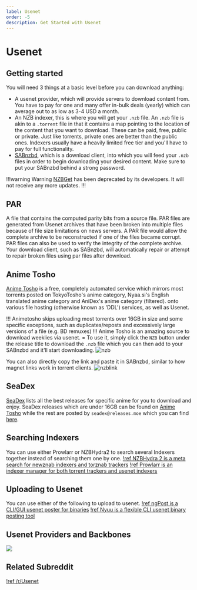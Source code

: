 ```yaml
---
label: Usenet
order: -5
description: Get Started with Usenet
---
```


# Usenet

## Getting started

You will need 3 things at a basic level before you can download anything:
- A usenet provider, which will provide servers to download content from. You have to pay for one and many offer in-bulk deals (yearly) which can average out to as low as 3-4 USD a month.
- An NZB indexer, this is where you will get your `.nzb` file. An `.nzb` file is akin to a `.torrent` file in that it contains a map pointing to the location of the content that you want to download. These can be paid, free, public or private. Just like torrents, private ones are better than the public ones. Indexers usually have a heavily limited free tier and you'll have to pay for full functionality.
- [SABnzbd](https://sabnzbd.org/), which is a download client, into which you will feed your `.nzb` files in order to begin downloading your desired content. Make sure to put your SABnzbd behind a strong password.

!!!warning Warning
[NZBGet](https://github.com/nzbget/nzbget) has been deprecated by its developers. It will not receive any more updates.
!!!

## PAR

A file that contains the computed parity bits from a source file. PAR files are generated from Usenet archives that have been broken into multiple files because of file size limitations on news servers. A PAR file would allow the complete archive to be reconstructed if one of the files became corrupt. PAR files can also be used to verify the integrity of the complete archive. Your download client, such as SABnzbd, will automatically repair or attempt to repair broken files using par files after download.

## Anime Tosho

[Anime Tosho](https://animetosho.org/) is a free, completely automated service which mirrors most torrents posted on TokyoTosho's anime category, Nyaa.si's English translated anime category and AniDex's anime category (filtered). onto various file hosting (otherwise known as 'DDL') services, as well as Usenet.

!!!
Animetosho skips uploading most torrents over 16GB in size and some specific exceptions, such as duplicates/reposts and excessively large versions of a file (e.g. BD remuxes)
!!!
Anime Tosho is an amazing source to download weeklies via usenet. =
To use it, simply click the `NZB` button under the release title to download the `.nzb` file which you can then add to your SABnzbd and it'll start downloading.
![nzb](https://i.imgur.com/yLpavtq.png)

You can also directly copy the link and paste it in SABnzbd, similar to how magnet links work in torrent clients.
![nzblink](https://i.imgur.com/6XWXhBa.png)

## SeaDex

[SeaDex](https://releases.moe/) lists all the best releases for specific anime for you to download and enjoy. SeaDex releases which are under 16GB can be found on [Anime Tosho](https://animetosho.org/) while the rest are posted by `seadex@releases.moe` which you can find [here](https://www.nzbking.com/poster/seadex@releases.moe).

## Searching Indexers

You can use either Prowlarr or NZBHydra2 to search several Indexers together instead of searching them one by one.
[!ref NZBHydra 2 is a meta search for newznab indexers and torznab trackers](https://github.com/theotherp/nzbhydra2)
[!ref Prowlarr is an indexer manager for both torrent trackers and usenet indexers](https://github.com/Prowlarr/Prowlarr)

## Uploading to Usenet
You can use either of the following to upload to usenet.
[!ref ngPost is a CLI/GUI usenet poster for binaries](https://github.com/mbruel/ngPost)
[!ref Nyuu is a flexible CLI usenet binary posting tool](https://github.com/animetosho/Nyuu)

## Usenet Providers and Backbones

![](https://upload.wikimedia.org/wikipedia/commons/7/7d/Usenet_Providers_and_Backbones.svg)

## Related Subreddit
[!ref /r/Usenet](https://www.reddit.com/r/usenet/)
